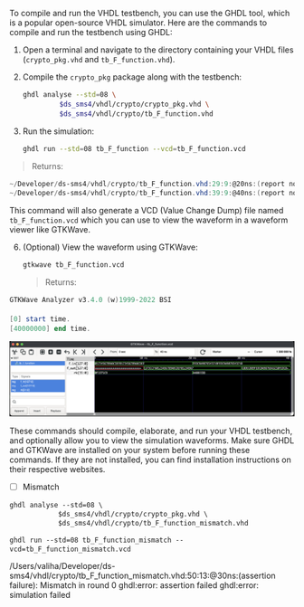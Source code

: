 To compile and run the VHDL testbench, you can use the GHDL tool, which is a popular open-source VHDL simulator. Here are the commands to compile and run the testbench using GHDL:

1. Open a terminal and navigate to the directory containing your VHDL files (`crypto_pkg.vhd` and `tb_F_function.vhd`).

2. Compile the `crypto_pkg` package along with the testbench:

   ```sh
   ghdl analyse --std=08 \                                
            $ds_sms4/vhdl/crypto/crypto_pkg.vhd \
            $ds_sms4/vhdl/crypto/tb_F_function.vhd
   ```

5. Run the simulation:
   ```sh
   ghdl run --std=08 tb_F_function --vcd=tb_F_function.vcd
   ```
> Returns:
```powershell
~/Developer/ds-sms4/vhdl/crypto/tb_F_function.vhd:29:9:@20ns:(report note): Test Vector 1: F_out = 1373CCF60123456789ABCDEF01234567
~/Developer/ds-sms4/vhdl/crypto/tb_F_function.vhd:39:9:@40ns:(report note): Test Vector 2: F_out = C8DECB89FEDCBA9876543210FEDCBA98
```

   This command will also generate a VCD (Value Change Dump) file named `tb_F_function.vcd` which you can use to view the waveform in a waveform viewer like GTKWave.

6. (Optional) View the waveform using GTKWave:
   ```sh
   gtkwave tb_F_function.vcd
   ```
   >Returns:
```powershell
GTKWave Analyzer v3.4.0 (w)1999-2022 BSI

[0] start time.
[40000000] end time.
```

<img src=images/tb_F_function_1.png width='' height='' > </img>


These commands should compile, elaborate, and run your VHDL testbench, and optionally allow you to view the simulation waveforms. Make sure GHDL and GTKWave are installed on your system before running these commands. If they are not installed, you can find installation instructions on their respective websites.

- [ ] Mismatch

```
ghdl analyse --std=08 \                                
            $ds_sms4/vhdl/crypto/crypto_pkg.vhd \
            $ds_sms4/vhdl/crypto/tb_F_function_mismatch.vhd 
```

```
ghdl run --std=08 tb_F_function_mismatch --vcd=tb_F_function_mismatch.vcd
```

/Users/valiha/Developer/ds-sms4/vhdl/crypto/tb_F_function_mismatch.vhd:50:13:@30ns:(assertion failure): Mismatch in round 0
ghdl:error: assertion failed
ghdl:error: simulation failed